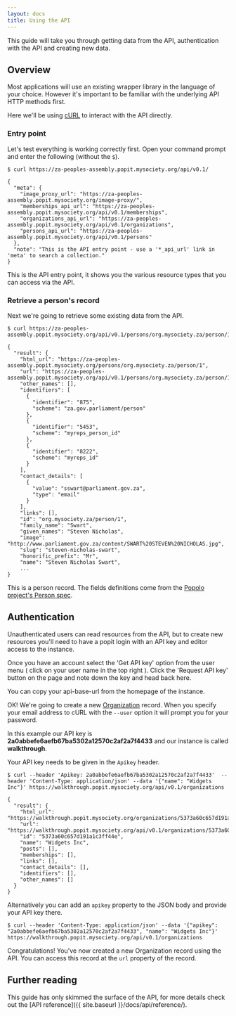 ```yaml
---
layout: docs
title: Using the API
---
```


This guide will take you through getting data from the API, authentication with the API and creating new data.

## Overview

Most applications will use an existing wrapper library in the language of your choice. However it's important to be familiar with the underlying API HTTP methods first.

Here we'll be using [cURL](http://curl.haxx.se/) to interact with the API directly.

### Entry point

Let's test everything is working correctly first. Open your command prompt and enter the following (without the `$`).

    $ curl https://za-peoples-assembly.popit.mysociety.org/api/v0.1/

    {
      "meta": {
        "image_proxy_url": "https://za-peoples-assembly.popit.mysociety.org/image-proxy/",
        "memberships_api_url": "https://za-peoples-assembly.popit.mysociety.org/api/v0.1/memberships",
        "organizations_api_url": "https://za-peoples-assembly.popit.mysociety.org/api/v0.1/organizations",
        "persons_api_url": "https://za-peoples-assembly.popit.mysociety.org/api/v0.1/persons"
      },
      "note": "This is the API entry point - use a '*_api_url' link in 'meta' to search a collection."
    }

This is the API entry point, it shows you the various resource types that you can access via the API.

### Retrieve a person's record

Next we're going to retrieve some existing data from the API.

    $ curl https://za-peoples-assembly.popit.mysociety.org/api/v0.1/persons/org.mysociety.za/person/1

    {
      "result": {
        "html_url": "https://za-peoples-assembly.popit.mysociety.org/persons/org.mysociety.za/person/1",
        "url": "https://za-peoples-assembly.popit.mysociety.org/api/v0.1/persons/org.mysociety.za/person/1",
        "other_names": [],
        "identifiers": [
          {
            "identifier": "875",
            "scheme": "za.gov.parliament/person"
          },
          {
            "identifier": "5453",
            "scheme": "myreps_person_id"
          },
          {
            "identifier": "8222",
            "scheme": "myreps_id"
          }
        ],
        "contact_details": [
          {
            "value": "sswart@parliament.gov.za",
            "type": "email"
          }
        ],
        "links": [],
        "id": "org.mysociety.za/person/1",
        "family_name": "Swart",
        "given_names": "Steven Nicholas",
        "image": "http://www.parliament.gov.za/content/SWART%20STEVEN%20NICHOLAS.jpg",
        "slug": "steven-nicholas-swart",
        "honorific_prefix": "Mr",
        "name": "Steven Nicholas Swart",
        ...
    }

This is a person record. The fields definitions come from the [Popolo project's Person spec](http://popoloproject.com/specs/person.html).

## Authentication

Unauthenticated users can read resources from the API, but to create new resources you'll need to have a popit login with an API key and editor access to the instance.

Once you have an account select the 'Get API key' option from the user menu ( click on your user name in the top right ). Click the 'Request API key' button on the page and note down the key and head back here.

You can copy your api-base-url from the homepage of the instance.

OK! We're going to create a new [Organization](http://popoloproject.com/specs/organization.html) record. When you specify your email address to cURL with the `--user` option it will prompt you for your password.

In this example our API key is **2a0abbefe6aefb67ba5302a12570c2af2a7f4433** and our instance is called **walkthrough**.

Your API key needs to be given in the `Apikey` header.

    $ curl --header 'Apikey: 2a0abbefe6aefb67ba5302a12570c2af2a7f4433'  --header 'Content-Type: application/json' --data '{"name": "Widgets Inc"}' https://walkthrough.popit.mysociety.org/api/v0.1/organizations

    {
      "result": {
        "html_url": "https://walkthrough.popit.mysociety.org/organizations/5373a60c657d191a1c3ff44e",
        "url": "https://walkthrough.popit.mysociety.org/api/v0.1/organizations/5373a60c657d191a1c3ff44e",
        "id": "5373a60c657d191a1c3ff44e",
        "name": "Widgets Inc",
        "posts": [],
        "memberships": [],
        "links": [],
        "contact_details": [],
        "identifiers": [],
        "other_names": []
      }
    }

Alternatively you can add an `apikey` property to the JSON body and provide your API key there.

    $ curl --header 'Content-Type: application/json' --data '{"apikey": "2a0abbefe6aefb67ba5302a12570c2af2a7f4433", "name": "Widgets Inc"}' https://walkthrough.popit.mysociety.org/api/v0.1/organizations

Congratulations! You've now created a new Organization record using the API. You can access this record at the `url` property of the record.

## Further reading

This guide has only skimmed the surface of the API, for more details check out the [API reference]({{ site.baseurl }}/docs/api/reference/).
